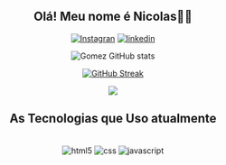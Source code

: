 <div align="center">
  
## Olá! Meu nome é Nicolas👋👋


[![Instagran](https://img.shields.io/badge/Instagram-E4405F?style=for-the-badge&logo=instagram&logoColor=white)](https://www.instagram.com/o.kadoshi/) [![linkedin](https://img.shields.io/badge/LinkedIn-0077B5?style=for-the-badge&logo=linkedin&logoColor=white)](https://www.linkedin.com/in/nicolas-carvalho-68104019b/)
  
![Gomez GitHub stats](https://github-readme-stats.vercel.app/api?username=nicolascarvalho2&show_icons=true&theme=dark)



<p align="left">
<a href="https://github.com/DenverCoder1/github-readme-streak-stats">
 
  [![GitHub Streak](https://github-readme-streak-stats.herokuapp.com/?user=nicolascarvalho2&theme=radical)](https://git.io/streak-stats)
  
</a>
  <a href="https://wakatime.com/@kadoshi2">
  <img src="https://github-readme-stats.vercel.app/api/wakatime?username=@kadoshi2&theme=tokyonight"/>
</a>
</p>


## As Tecnologias que Uso atualmente

<div style="display: inline_block"><br/>
  <img align="center" alt="html5" src="https://img.shields.io/badge/HTML5-E34F26?style=for-the-badge&logo=html5&logoColor=white" />
  <img align="center" alt="css" src="https://img.shields.io/badge/CSS3-1572B6?style=for-the-badge&logo=css3&logoColor=white" />
  <img align="center" alt="javascript" src="https://img.shields.io/badge/JavaScript-323330?style=for-the-badge&logo=javascript&logoColor=F7DF1E" />
  
</div>
 
  </div>
